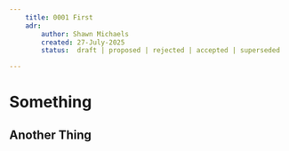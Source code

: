 ```yaml
---
    title: 0001 First
    adr:
        author: Shawn Michaels
        created: 27-July-2025
        status:  draft | proposed | rejected | accepted | superseded

---
```


# Something

## Another Thing
